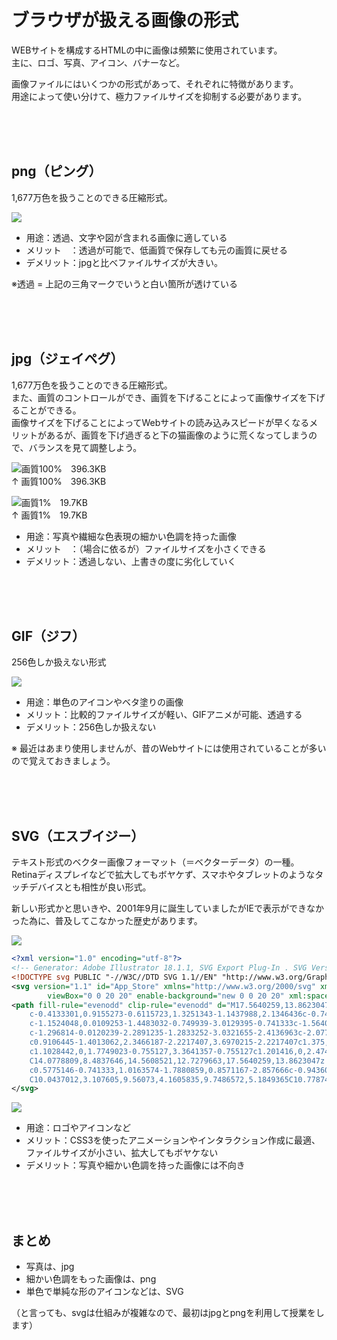 # ブラウザが扱える画像の形式

WEBサイトを構成するHTMLの中に画像は頻繁に使用されています。  
主に、ロゴ、写真、アイコン、バナーなど。


画像ファイルにはいくつかの形式があって、それぞれに特徴があります。  
用途によって使い分けて、極力ファイルサイズを抑制する必要があります。

<br><br><br>

## png（ピング）

1,677万色を扱うことのできる圧縮形式。


![](https://laro.jp/wp-content/uploads/2019/11/lesson-html-pngjpgsvg1.png)

- 用途：透過、文字や図が含まれる画像に適している
- メリット　：透過が可能で、低画質で保存しても元の画質に戻せる
- デメリット：jpgと比べファイルサイズが大きい。

※透過 = 上記の三角マークでいうと白い箇所が透けている

<br><br><br>

## jpg（ジェイペグ）

1,677万色を扱うことのできる圧縮形式。  
また、画質のコントロールができ、画質を下げることによって画像サイズを下げることができる。  
画像サイズを下げることによってWebサイトの読み込みスピードが早くなるメリットがあるが、画質を下げ過ぎると下の猫画像のように荒くなってしまうので、バランスを見て調整しよう。


![画質100%　396.3KB](https://laro.jp/wp-content/uploads/2019/11/lesson-html-pngjpgsvg2.jpg)  
↑ 画質100%　396.3KB

![画質1%　19.7KB](https://laro.jp/wp-content/uploads/2019/11/lesson-html-pngjpgsvg3.jpg)  
↑ 画質1%　19.7KB

- 用途：写真や繊細な色表現の細かい色調を持った画像
- メリット　：（場合に依るが）ファイルサイズを小さくできる
- デメリット：透過しない、上書きの度に劣化していく

<br><br><br>

## GIF（ジフ）

256色しか扱えない形式

![](https://laro.jp/wp-content/uploads/2019/11/lesson-html-pngjpgsvg4.png)


- 用途：単色のアイコンやベタ塗りの画像
- メリット：比較的ファイルサイズが軽い、GIFアニメが可能、透過する
- デメリット：256色しか扱えない

※ 最近はあまり使用しませんが、昔のWebサイトには使用されていることが多いので覚えておきましょう。

<br><br><br>

## SVG（エスブイジー）

テキスト形式のベクター画像フォーマット（＝ベクターデータ）の一種。  
Retinaディスプレイなどで拡大してもボヤケず、スマホやタブレットのようなタッチデバイスとも相性が良い形式。

新しい形式かと思いきや、2001年9月に誕生していましたがIEで表示ができなかった為に、普及してこなかった歴史があります。



![](https://laro.jp/wp-content/uploads/2019/11/lesson-html-pngjpgsvg5.png)



```xml
<?xml version="1.0" encoding="utf-8"?>
<!-- Generator: Adobe Illustrator 18.1.1, SVG Export Plug-In . SVG Version: 6.00 Build 0)  -->
<!DOCTYPE svg PUBLIC "-//W3C//DTD SVG 1.1//EN" "http://www.w3.org/Graphics/SVG/1.1/DTD/svg11.dtd">
<svg version="1.1" id="App_Store" xmlns="http://www.w3.org/2000/svg" xmlns:xlink="http://www.w3.org/1999/xlink" x="0px" y="0px"
        viewBox="0 0 20 20" enable-background="new 0 0 20 20" xml:space="preserve">
<path fill-rule="evenodd" clip-rule="evenodd" d="M17.5640259,13.8623047
    c-0.4133301,0.9155273-0.6115723,1.3251343-1.1437988,2.1346436c-0.7424927,1.1303711-1.7894897,2.5380249-3.086853,2.5500488
    c-1.1524048,0.0109253-1.4483032-0.749939-3.0129395-0.741333c-1.5640259,0.008606-1.8909302,0.755127-3.0438843,0.7442017
    c-1.296814-0.0120239-2.2891235-1.2833252-3.0321655-2.4136963c-2.0770874-3.1607666-2.2941895-6.8709106-1.0131836-8.8428955
    c0.9106445-1.4013062,2.3466187-2.2217407,3.6970215-2.2217407c1.375,0,2.239502,0.7539673,3.3761597,0.7539673
    c1.1028442,0,1.7749023-0.755127,3.3641357-0.755127c1.201416,0,2.4744263,0.6542969,3.3816528,1.7846069
    C14.0778809,8.4837646,14.5608521,12.7279663,17.5640259,13.8623047z M12.4625244,3.8076782
    c0.5775146-0.741333,1.0163574-1.7880859,0.8571167-2.857666c-0.9436035,0.0653076-2.0470581,0.6651611-2.6912842,1.4477539
    C10.0437012,3.107605,9.56073,4.1605835,9.7486572,5.1849365C10.7787476,5.2164917,11.8443604,4.6011963,12.4625244,3.8076782z"/>
</svg>
```


![](https://laro.jp/wp-content/uploads/2019/11/lesson-html-pngjpgsvg6.svg)



- 用途：ロゴやアイコンなど
- メリット：CSS3を使ったアニメーションやインタラクション作成に最適、ファイルサイズが小さい、拡大してもボヤケない
- デメリット：写真や細かい色調を持った画像には不向き

<br><br><br>

## まとめ


- 写真は、jpg
- 細かい色調をもった画像は、png
- 単色で単純な形のアイコンなどは、SVG

（と言っても、svgは仕組みが複雑なので、最初はjpgとpngを利用して授業をします）


